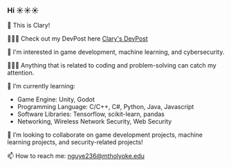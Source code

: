 ### Hi ☀️☀️☀️
👻 This is Clary!

👩🏻‍💻 Check out my DevPost here [Clary's DevPost](https://devpost.com/nguye236?ref_content=user-portfolio&ref_feature=portfolio&ref_medium=global-nav)

🧐 I'm interested in game development, machine learning, and cybersecurity. 

👩🏻‍💻 Anything that is related to coding and problem-solving can catch my attention.

🌱 I’m currently learning:
- Game Engine: Unity, Godot
- Programming Language: C/C++, C#, Python, Java, Javascript
- Software Libraries: Tensorflow, scikit-learn, pandas
- Networking, Wireless Network Security, Web Security

👯 I’m looking to collaborate on game development projects, machine learning projects, and security-related projects!

📫 How to reach me: nguye236@mtholyoke.edu

<!--
**claryng/claryng** is a ✨ _special_ ✨ repository because its `README.md` (this file) appears on your GitHub profile.

Here are some ideas to get you started:

- 🔭 I’m currently working on ...
- 🌱 I’m currently learning ...
- 👯 I’m looking to collaborate on ...
- 🤔 I’m looking for help with ...
- 💬 Ask me about ...
- 📫 How to reach me: ...
- 😄 Pronouns: ...
- ⚡ Fun fact: ...
-->
